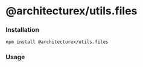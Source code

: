 # @architecturex/utils.files

### Installation

`npm install @architecturex/utils.files`

### Usage
